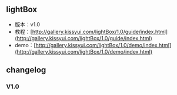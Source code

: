 ﻿## lightBox

* 版本：v1.0
* 教程：[http://gallery.kissyui.com/lightBox/1.0/guide/index.html](http://gallery.kissyui.com/lightBox/1.0/guide/index.html)
* demo：[http://gallery.kissyui.com/lightBox/1.0/demo/index.html](http://gallery.kissyui.com/lightBox/1.0/demo/index.html)

## changelog

### V1.0


